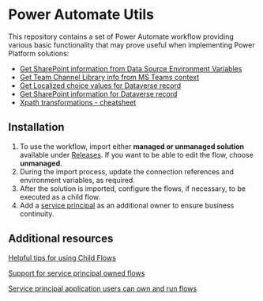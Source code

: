 # Power Automate Utils

This repository contains a set of Power Automate workflow providing various basic functionality that may prove useful when implementing Power Platform solutions:

- [Get SharePoint information from Data Source Environment Variables](./Parse%20List%20Data%20Source%20Info/README.md)
- [Get Team Channel Library info from MS Teams context](./Get%20Teams%20Channel%20Library%20Info/README.md)
- [Get Localized choice values for Dataverse record](./Get%20Localized%20choice%20values%20for%20record/README.md)
- [Get SharePoint information for Dataverse record](./Get%20Dataverse%20record%20SPO/README.md)
- [Xpath transformations - cheatsheet](./xPath%20101/README.md)

## Installation

1. To use the workflow, import either **managed or unmanaged solution** available under [Releases](https://github.com/kkazala/Power-Automate-Utils/releases). If you want to be able to edit the flow, choose **unmanaged**.
1. During the import process, update the connection references and environment variables, as required.
1. After the solution is imported, configure the flows, if necessary, to be executed as a child flow.
1. Add a [service principal](https://learn.microsoft.com/en-us/power-automate/service-principal-support) as an additional owner to ensure business continuity.

## Additional resources

[Helpful tips for using Child Flows](https://www.microsoft.com/en-us/power-platform/blog/power-automate/helpful-tips-for-using-child-flows/?msockid=3f7882d233bd676f193e961932e66616)

[Support for service principal owned flows](https://learn.microsoft.com/en-us/power-automate/service-principal-support)

[Service principal application users can own and run flows](https://learn.microsoft.com/en-us/power-platform/release-plan/2023wave1/power-automate/enable-flows-that-are-owned-service-principals)
